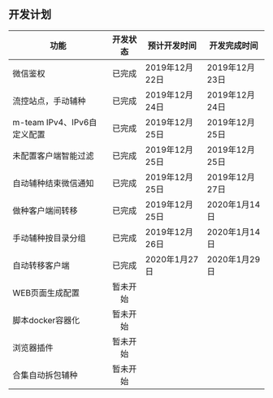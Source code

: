 ## 开发计划
| 功能 | 开发状态 | 预计开发时间 | 开发完成时间 |
| - | :-: | ---- | ---- |
| 微信鉴权 | 已完成 | 2019年12月22日 | 2019年12月23日 |
| 流控站点，手动辅种 | 已完成 | 2019年12月24日 | 2019年12月24日 |
| m-team IPv4、IPv6自定义配置 | 已完成 | 2019年12月25日 | 2019年12月25日 |
| 未配置客户端智能过滤 | 已完成 | 2019年12月25日 | 2019年12月25日 |
| 自动辅种结束微信通知 | 已完成 | 2019年12月25日 | 2019年12月27日 |
| 做种客户端间转移 | 已完成 | 2019年12月25日 | 2020年1月14日 |
| 手动辅种按目录分组 | 已完成 | 2019年12月26日 | 2020年1月14日 |
| 自动转移客户端 | 已完成 | 2020年1月27日 | 2020年1月29日 |
| WEB页面生成配置 | 暂未开始 |  |  |
| 脚本docker容器化 | 暂未开始 |  | |
| 浏览器插件 | 暂未开始 |  | |
| 合集自动拆包辅种 | 暂未开始 |  |  |
